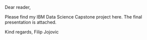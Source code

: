 Dear reader,

Please find my IBM Data Science Capstone project here. The final presentation is attached.

Kind regards,
Filip Jojovic
